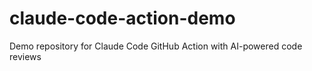 # claude-code-action-demo
Demo repository for Claude Code GitHub Action with AI-powered code reviews
